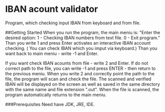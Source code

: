 # IBAN acount validator

Program, which checking input IBAN from keyboard and from file.

##Getting Started
When you run the program, the main meniu is: "Enter the desired option: 1 - Checking IBAN numbers from text file. 0 - Exit program." Than you write 1 and press Enter activates an interactive IBAN account checking. ( You can check IBAN which you imput via keyboard.) Than you want back to main meniu - write -1 and Enter.

If you want check IBAN acounts from file - write 2 and Enter. If do not correct path to the file, you can write -1 and press ENTER - then return to the previous meniu. When you write 2 and correctly point the path to the file, the program will scan and check the file. The scanned and verified IBAN will be displayed on the screen as well as saved in the same directory with the same name and file extension ".out". When the file is scanned, the program automatically returns to the main meniu.

###Prerequisites
Need have JDK, JRE, IDE.
